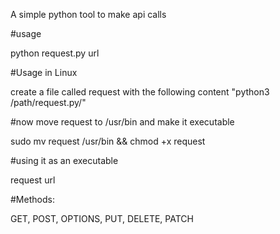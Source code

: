 A simple python tool to make api calls

#usage

python request.py <request method> url

#Usage in Linux

create a file called request with the following content "python3 /path/request.py/"

#now move request to /usr/bin and make it executable

sudo mv request /usr/bin && chmod +x request

#using it as an executable

request <method> url

#Methods:

GET, POST, OPTIONS, PUT, DELETE, PATCH
